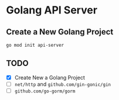 # Golang API Server

## Create a New Golang Project
```sh
go mod init api-server
```

## TODO
- [x] Create New a Golang Project
- [ ] `net/http` and `github.com/gin-gonic/gin`
- [ ] `github.com/go-gorm/gorm`
